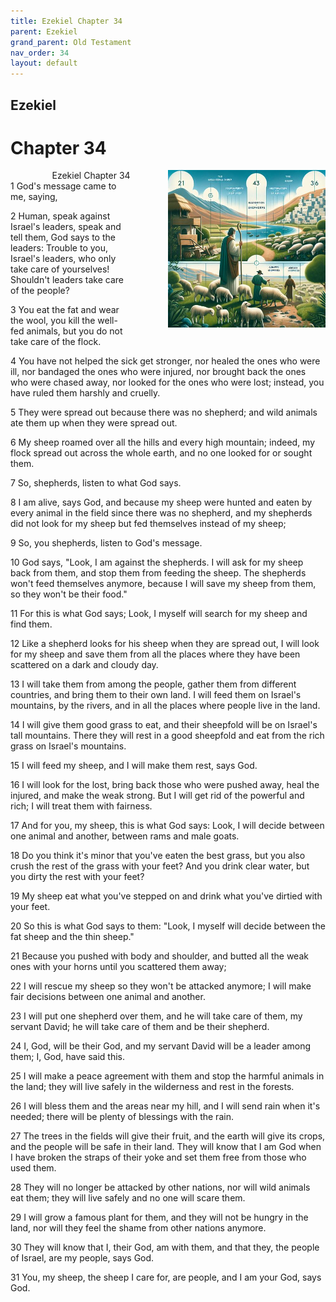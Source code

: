 ```yaml
---
title: Ezekiel Chapter 34
parent: Ezekiel
grand_parent: Old Testament
nav_order: 34
layout: default
---
```


## Ezekiel

# Chapter 34

<div style="clear: both; text-align: right;">
    <img src="/assets/Image/Ezekiel/500/34.jpg" alt="Ezekiel Chapter 34" class="chapter-image" style="max-width: 50%; height: auto; float: right; margin: 0 0 10px 10px; padding-left: 10%;">
    <figcaption style="font-size: 14px;">Ezekiel Chapter 34</figcaption>
</div>
1 God's message came to me, saying,

2 Human, speak against Israel's leaders, speak and tell them, God says to the leaders: Trouble to you, Israel's leaders, who only take care of yourselves! Shouldn't leaders take care of the people?

3 You eat the fat and wear the wool, you kill the well-fed animals, but you do not take care of the flock.

4 You have not helped the sick get stronger, nor healed the ones who were ill, nor bandaged the ones who were injured, nor brought back the ones who were chased away, nor looked for the ones who were lost; instead, you have ruled them harshly and cruelly.

5 They were spread out because there was no shepherd; and wild animals ate them up when they were spread out.

6 My sheep roamed over all the hills and every high mountain; indeed, my flock spread out across the whole earth, and no one looked for or sought them.

7 So, shepherds, listen to what God says.

8 I am alive, says God, and because my sheep were hunted and eaten by every animal in the field since there was no shepherd, and my shepherds did not look for my sheep but fed themselves instead of my sheep;

9 So, you shepherds, listen to God's message.

10 God says, "Look, I am against the shepherds. I will ask for my sheep back from them, and stop them from feeding the sheep. The shepherds won't feed themselves anymore, because I will save my sheep from them, so they won't be their food."

11 For this is what God says; Look, I myself will search for my sheep and find them.

12 Like a shepherd looks for his sheep when they are spread out, I will look for my sheep and save them from all the places where they have been scattered on a dark and cloudy day.

13 I will take them from among the people, gather them from different countries, and bring them to their own land. I will feed them on Israel's mountains, by the rivers, and in all the places where people live in the land.

14 I will give them good grass to eat, and their sheepfold will be on Israel's tall mountains. There they will rest in a good sheepfold and eat from the rich grass on Israel's mountains.

15 I will feed my sheep, and I will make them rest, says God.

16 I will look for the lost, bring back those who were pushed away, heal the injured, and make the weak strong. But I will get rid of the powerful and rich; I will treat them with fairness.

17 And for you, my sheep, this is what God says: Look, I will decide between one animal and another, between rams and male goats.

18 Do you think it's minor that you've eaten the best grass, but you also crush the rest of the grass with your feet? And you drink clear water, but you dirty the rest with your feet?

19 My sheep eat what you've stepped on and drink what you've dirtied with your feet.

20 So this is what God says to them: "Look, I myself will decide between the fat sheep and the thin sheep."

21 Because you pushed with body and shoulder, and butted all the weak ones with your horns until you scattered them away;

22 I will rescue my sheep so they won't be attacked anymore; I will make fair decisions between one animal and another.

23 I will put one shepherd over them, and he will take care of them, my servant David; he will take care of them and be their shepherd.

24 I, God, will be their God, and my servant David will be a leader among them; I, God, have said this.

25 I will make a peace agreement with them and stop the harmful animals in the land; they will live safely in the wilderness and rest in the forests.

26 I will bless them and the areas near my hill, and I will send rain when it's needed; there will be plenty of blessings with the rain.

27 The trees in the fields will give their fruit, and the earth will give its crops, and the people will be safe in their land. They will know that I am God when I have broken the straps of their yoke and set them free from those who used them.

28 They will no longer be attacked by other nations, nor will wild animals eat them; they will live safely and no one will scare them.

29 I will grow a famous plant for them, and they will not be hungry in the land, nor will they feel the shame from other nations anymore.

30 They will know that I, their God, am with them, and that they, the people of Israel, are my people, says God.

31 You, my sheep, the sheep I care for, are people, and I am your God, says God.


